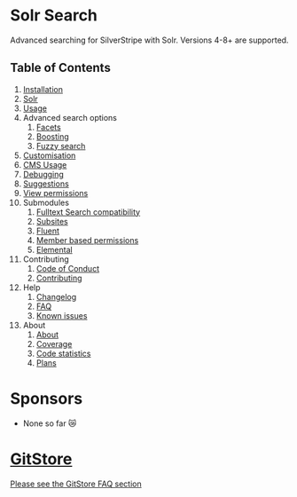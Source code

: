 # Solr Search

Advanced searching for SilverStripe with Solr. Versions 4-8+ are supported.

## Table of Contents

01. [Installation](01-Installation.md)
02. [Solr](02-Solr.md)
03. [Usage](03-Usage.md)
04. Advanced search options
    01. [Facets](04-Advanced-Options/01-Faceting.md)
    02. [Boosting](04-Advanced-Options/02-Boosting.md)
    03. [Fuzzy search](04-Advanced-Options/03-Fuzzy-search.md)
05. [Customisation](05-Customisation.md)
06. [CMS Usage](06-CMS-Usage.md)
07. [Debugging](07-Debugging.md)
08. [Suggestions](08-Suggestions.md)
09. [View permissions](09-View-Permissions.md)
10. Submodules
    01. [Fulltext Search compatibility](10-Submodules/01-Fulltext-Search-Compatibility.md)
    02. [Subsites](10-Submodules/02-Subsites.md)
    03. [Fluent](10-Submodules/03-Fluent.md)
    04. [Member based permissions](10-Submodules/04-Member-based-permissions.md)
    05. [Elemental](10-Submodules/05-Elemental.md)
11. Contributing
    01. [Code of Conduct](11-Contributing/01-Code-of-Conduct.md)
    02. [Contributing](11-Contributing/02-Contributing.md) 
12. Help
    01. [Changelog](12-Help/01-Changelog.md)
    02. [FAQ](12-Help/02-FAQ.md)
    03. [Known issues](12-Help/03-Known-issues.md)
13. About
    01. [About](13-About/01-About.md)
    02. [Coverage](13-About/02-Coverage.md)
    03. [Code statistics](13-About/03-Codebase-stats.md)
    04. [Plans](13-About/04-Plans.md)
    
# Sponsors

- None so far 😿
    
# [GitStore](https://enjoy.gitstore.app/repositories/Firesphere/silverstripe-solr-search)

[Please see the GitStore FAQ section](12-Help/02-FAQ.html#gitstore)